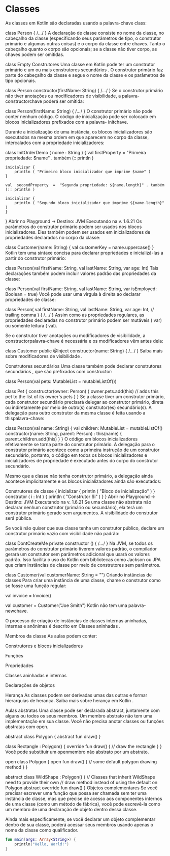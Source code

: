 # Classes

As classes em Kotlin são declaradas usando a palavra-chave class:

class Person { /*...*/ }
A declaração de classe consiste no nome da classe, no cabeçalho da classe (especificando seus parâmetros de tipo, o construtor primário e algumas outras coisas) e o corpo da classe entre chaves. Tanto o cabeçalho quanto o corpo são opcionais; se a classe não tiver corpo, as chaves podem ser omitidas.

class Empty
Construtores﻿
Uma classe em Kotlin pode ter um construtor primário e um ou mais construtores secundários . O construtor primário faz parte do cabeçalho da classe e segue o nome da classe e os parâmetros de tipo opcionais.

class Person constructor(firstName: String) { /*...*/ }
Se o construtor primário não tiver anotações ou modificadores de visibilidade, a palavra- constructorchave poderá ser omitida:

class Person(firstName: String) { /*...*/ }
O construtor primário não pode conter nenhum código. O código de inicialização pode ser colocado em blocos inicializadores prefixados com a palavra- initchave.

Durante a inicialização de uma instância, os blocos inicializadores são executados na mesma ordem em que aparecem no corpo da classe, intercalados com a propriedade inicializadores:

class  InitOrderDemo ( nome : String ) {
    val  firstProperty  =  "Primeira propriedade: $name" . também (:: println )
    
    inicializar {
        println ( "Primeiro bloco inicializador que imprime $name" )
    }
    
    val  secondProperty  =  "Segunda propriedade: ${name.length}" . também (:: println )
    
    inicializar {
        println ( "Segundo bloco inicializador que imprime ${name.length}" )
    }
}
Abrir no Playground →
Destino: JVM
Executando na v. 1.6.21
Os parâmetros do construtor primário podem ser usados ​​nos blocos inicializadores. Eles também podem ser usados ​​em inicializadores de propriedades declarados no corpo da classe:

class Customer(name: String) {
    val customerKey = name.uppercase()
}
Kotlin tem uma sintaxe concisa para declarar propriedades e inicializá-las a partir do construtor primário:

class Person(val firstName: String, val lastName: String, var age: Int)
Tais declarações também podem incluir valores padrão das propriedades da classe:

class Person(val firstName: String, val lastName: String, var isEmployed: Boolean = true)
Você pode usar uma vírgula à direita ao declarar propriedades de classe:

class Person(
    val firstName: String,
    val lastName: String,
    var age: Int, // trailing comma
) { /*...*/ }
Assim como as propriedades regulares, as propriedades declaradas no construtor primário podem ser mutáveis ​​( var) ou somente leitura ( val).

Se o construtor tiver anotações ou modificadores de visibilidade, a constructorpalavra-chave é necessária e os modificadores vêm antes dela:

class Customer public @Inject constructor(name: String) { /*...*/ }
Saiba mais sobre modificadores de visibilidade .

Construtores secundários﻿
Uma classe também pode declarar construtores secundários , que são prefixados com constructor:

class Person(val pets: MutableList<Pet> = mutableListOf())

class Pet {
    constructor(owner: Person) {
        owner.pets.add(this) // adds this pet to the list of its owner's pets
    }
}
Se a classe tiver um construtor primário, cada construtor secundário precisará delegar ao construtor primário, direta ou indiretamente por meio de outro(s) construtor(es) secundário(s). A delegação para outro construtor da mesma classe é feita usando a thispalavra-chave:

class Person(val name: String) {
    val children: MutableList<Person> = mutableListOf()
    constructor(name: String, parent: Person) : this(name) {
        parent.children.add(this)
    }
}
O código em blocos inicializadores efetivamente se torna parte do construtor primário. A delegação para o construtor primário acontece como a primeira instrução de um construtor secundário, portanto, o código em todos os blocos inicializadores e inicializadores de propriedade é executado antes do corpo do construtor secundário.

Mesmo que a classe não tenha construtor primário, a delegação ainda acontece implicitamente e os blocos inicializadores ainda são executados:

 Construtores de classe {
    inicializar {
        println ( "Bloco de inicialização" )
    }
​
    construtor ( i : Int ) {
        println ( "Construtor $i" )
    }
}
Abrir no Playground →
Destino: JVM
Executando na v. 1.6.21
Se uma classe não abstrata não declarar nenhum construtor (primário ou secundário), ela terá um construtor primário gerado sem argumentos. A visibilidade do construtor será pública.

Se você não quiser que sua classe tenha um construtor público, declare um construtor primário vazio com visibilidade não padrão:

class DontCreateMe private constructor () { /*...*/ }
Na JVM, se todos os parâmetros do construtor primário tiverem valores padrão, o compilador gerará um construtor sem parâmetros adicional que usará os valores padrão. Isso facilita o uso do Kotlin com bibliotecas como Jackson ou JPA que criam instâncias de classe por meio de construtores sem parâmetros.

class Customer(val customerName: String = "")
Criando instâncias de classes﻿
Para criar uma instância de uma classe, chame o construtor como se fosse uma função regular:

val invoice = Invoice()

val customer = Customer("Joe Smith")
Kotlin não tem uma palavra- newchave.

O processo de criação de instâncias de classes internas aninhadas, internas e anônimas é descrito em Classes aninhadas .

Membros da classe﻿
As aulas podem conter:

Construtores e blocos inicializadores

Funções

Propriedades

Classes aninhadas e internas

Declarações de objetos

Herança﻿
As classes podem ser derivadas umas das outras e formar hierarquias de herança. Saiba mais sobre herança em Kotlin .

Aulas abstratas﻿
Uma classe pode ser declarada abstract, juntamente com alguns ou todos os seus membros. Um membro abstrato não tem uma implementação em sua classe. Você não precisa anotar classes ou funções abstratas com open.

abstract class Polygon {
    abstract fun draw()
}

class Rectangle : Polygon() {
    override fun draw() {
        // draw the rectangle
    }
}
Você pode substituir um openmembro não abstrato por um abstrato.

open class Polygon {
    open fun draw() {
        // some default polygon drawing method
    }
}

abstract class WildShape : Polygon() {
    // Classes that inherit WildShape need to provide their own
    // draw method instead of using the default on Polygon
    abstract override fun draw()
}
Objetos complementares﻿
Se você precisar escrever uma função que possa ser chamada sem ter uma instância de classe, mas que precise de acesso aos componentes internos de uma classe (como um método de fábrica), você pode escrevê-la como um membro de uma declaração de objeto dentro dessa classe.

Ainda mais especificamente, se você declarar um objeto complementar dentro de sua classe, poderá acessar seus membros usando apenas o nome da classe como qualificador.

```kotlin runnable
fun main(args: Array<String>) {
    println("Hello, World!")
}
```
